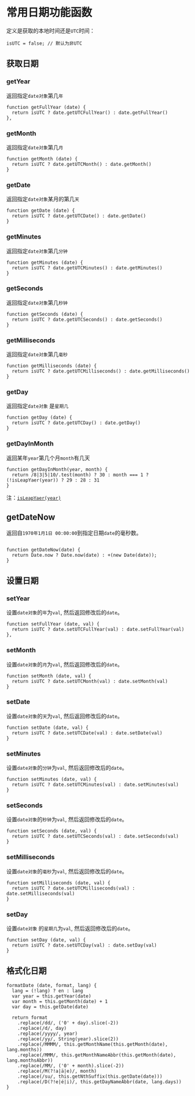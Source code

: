 # 常用日期功能函数

定义是获取的本地时间还是` UTC `时间：

```
isUTC = false; // 默认为非UTC
```

## 获取日期

### getYear

返回指定` date对象 `第几` 年 `

```
function getFullYear (date) {
  return isUTC ? date.getUTCFullYear() : date.getFullYear()
},
```

### getMonth

返回指定` date对象 `第几` 月 `

```
function getMonth (date) {
  return isUTC ? date.getUTCMonth() : date.getMonth()
}
```

### getDate

返回指定` date对象 `某月的第几` 天 `

```
function getDate (date) {
  return isUTC ? date.getUTCDate() : date.getDate()
}
```

### getMinutes

返回指定` date对象 `第几` 分钟 `

```
function getMinutes (date) {
  return isUTC ? date.getUTCMinutes() : date.getMinutes()
}
```

### getSeconds

返回指定` date对象 `第几` 秒钟 `

```
function getSeconds (date) {
  return isUTC ? date.getUTCSeconds() : date.getSeconds()
}
```

### getMilliseconds

返回指定` date对象 `第几` 毫秒 `

```
function getMilliseconds (date) {
  return isUTC ? date.getUTCMilliseconds() : date.getMilliseconds()
}
```

### getDay

返回指定` date对象 ` 是` 星期几 `

```
function getDay (date) {
  return isUTC ? date.getUTCDay() : date.getDay()
}
```

### getDayInMonth

返回某年` year `第几个月` month `有几天

```
function getDayInMonth(year, month) {
  return /8|3|5|10/.test(month) ? 30 : month === 1 ? (!isLeapYaer(year)) ? 29 : 28 : 31
}
```

注：[` isLeapYaer(year) `](https://github.com/lvzhenbang/article/blob/master/js/check/js.other.md#isLeapYaer)

## getDateNow

返回自` 1970年1月1日 00:00:00 `到指定日期` date `的毫秒数。

```

function getDateNow(date) {
  return Date.now ? Date.now(date) : +(new Date(date));
}

```

## 设置日期

### setYear

设置` date对象 `的` 年 `为` val `, 然后返回修改后的` date `。

```
function setFullYear (date, val) {
  return isUTC ? date.setUTCFullYear(val) : date.setFullYear(val)
},
```

### setMonth

设置` date对象 `的` 月 `为` val `, 然后返回修改后的` date `。

```
function setMonth (date, val) {
  return isUTC ? date.setUTCMonth(val) : date.setMonth(val)
}
```

### setDate

设置` date对象 `的` 天 `为` val `, 然后返回修改后的` date `。

```
function setDate (date, val) {
  return isUTC ? date.setUTCDate(val) : date.setDate(val)
}
```

### setMinutes

设置` date对象 `的` 分钟 `为` val `, 然后返回修改后的` date `。

```
function setMinutes (date, val) {
  return isUTC ? date.setUTCMinutes(val) : date.setMinutes(val)
}
```

### setSeconds

设置` date对象 `的` 秒钟 `为` val `, 然后返回修改后的` date `。

```
function setSeconds (date, val) {
  return isUTC ? date.setUTCSeconds(val) : date.setSeconds(val)
}
```

### setMilliseconds

设置` date对象 `的` 毫秒 `为` val `, 然后返回修改后的` date `。

```
function setMilliseconds (date, val) {
  return isUTC ? date.setUTCMilliseconds(val) : date.setMilliseconds(val)
}
```

### setDay

设置` date对象 ` 的` 星期几 `为` val `, 然后返回修改后的` date `。

```
function setDay (date, val) {
  return isUTC ? date.setUTCDay(val) : date.setDay(val)
}
```

## 格式化日期

```
formatDate (date, format, lang) {
  lang = (!lang) ? en : lang
  var year = this.getYear(date)
  var month = this.getMonth(date) + 1
  var day = this.getDate(date)

  return format
    .replace(/dd/, ('0' + day).slice(-2))
    .replace(/d/, day)
    .replace(/yyyy/, year)
    .replace(/yy/, String(year).slice(2))
    .replace(/MMMM/, this.getMonthName(this.getMonth(date), lang.months))
    .replace(/MMM/, this.getMonthNameAbbr(this.getMonth(date), lang.monthsAbbr))
    .replace(/MM/, ('0' + month).slice(-2))
    .replace(/M(?!a|ä|e)/, month)
    .replace(/su/, this.getNthSuffix(this.getDate(date)))
    .replace(/D(?!e|é|i)/, this.getDayNameAbbr(date, lang.days))
}
```